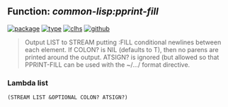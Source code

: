 ## Function: ***common-lisp:pprint-fill***
[![package](https://img.shields.io/badge/Package-COMMON--LISP-5f9ea0.svg?style=social&colorA=999999)](../) [![type](https://img.shields.io/badge/Type-Function-5f9ea0.svg?style=social&colorA=999999)](../#function) [![clhs](https://img.shields.io/badge/CLHS-PPRINT--FILL-5f9ea0.svg?style=social&colorA=999999)](http://www.lispworks.com/documentation/HyperSpec/Body/f_ppr_fi.htm) [![github](https://img.shields.io/badge/GitHub-View_the_source-5f9ea0.svg?style=social&colorA=999999&logo=github)](https://github.com/sbcl/sbcl/blob/master/src/code/pprint.lisp/) 

> Output LIST to STREAM putting :FILL conditional newlines between each
> element. If COLON? is NIL (defaults to T), then no parens are printed
> around the output. ATSIGN? is ignored (but allowed so that PPRINT-FILL
> can be used with the ~/.../ format directive.

### Lambda list
```
(STREAM LIST &OPTIONAL COLON? ATSIGN?)
```
